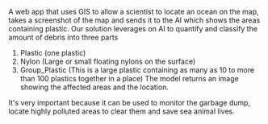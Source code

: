 A web app that uses GIS to allow a scientist to locate an ocean on the map, takes a screenshot of the map and sends it to the AI which shows the areas containing plastic. Our solution leverages on AI to quantify and classify the amount of debris into three parts

1. Plastic (one plastic)
2. Nylon (Large or small floating nylons on the surface)
3. Group_Plastic (This is a large plastic containing as many as 10 to more than 100 plastics together in a place)
The model returns an image showing the affected areas and the location.

It's very important because it can be used to  monitor the garbage dump, locate highly polluted areas to  clear them and save sea animal lives.
